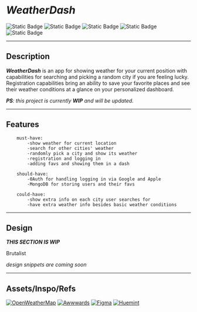 # _WeatherDash_

![Static Badge](https://img.shields.io/badge/Next.js-252423?logo=next.js)
![Static Badge](https://img.shields.io/badge/TypeScript-252423?logo=typescript)
![Static Badge](https://img.shields.io/badge/Tailwind-252423?logo=tailwindcss)
![Static Badge](https://img.shields.io/badge/MongoDB-252423?logo=mongodb)
![Static Badge](https://img.shields.io/badge/Prettier-252423?logo=prettier)

---

## Description

**_WeatherDash_** is an app for showing weather for your current position with
capabilities for searching and picking a random city if you are feeling lucky.
Registration capabilities bring an ability to save your favorite places and see
their weather conditions at a glance on your personalized dashboard.

_**PS**: this project is currently **WIP** and will be updated._

---

## Features

```
    must-have:
        -show weather for current location
        -search for other cities' weather
        -randomly pick a city and show its weather
        -registration and logging in
        -adding favs and showing them in a dash

    should-have:
        -0Auth for handling logging in via Google and Apple
        -MongoDB for storing users and their favs

    could-have:
        -show extra info on each city user searches for
        -have extra weather info besides basic weather conditions
```

---

## Design

**_THIS SECTION IS WIP_**

Brutalist

_design snippets are coming soon_

---

## Assets/Inspo/Refs

[![OpenWeatherMap](https://img.shields.io/badge/OpenWeatherMap-252423)](https://openweathermap.org/)
[![Awwwards](https://img.shields.io/badge/Awwwards-252423?logo=awwwards)](https://www.awwwards.com/)
[![Figma](https://img.shields.io/badge/Figma-252423?logo=figma)](https://www.figma.com/)
[![Huemint](https://img.shields.io/badge/Huemint-252423?logo=huemint)](https://www.huemint.com/)
